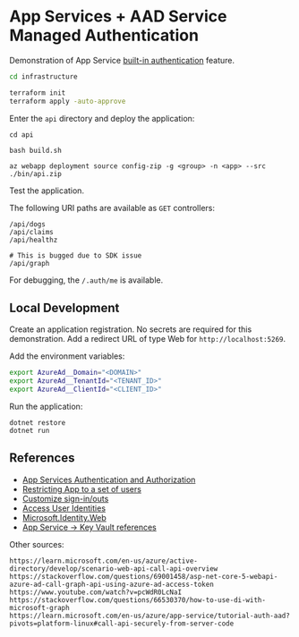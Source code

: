 # App Services + AAD Service Managed Authentication

Demonstration of App Service [built-in authentication](https://learn.microsoft.com/en-us/azure/app-service/overview-authentication-authorization) feature.

```sh
cd infrastructure

terraform init
terraform apply -auto-approve
```

Enter the `api` directory and deploy the application:

```
cd api

bash build.sh

az webapp deployment source config-zip -g <group> -n <app> --src ./bin/api.zip
```

Test the application.

The following URI paths are available as `GET` controllers:

```
/api/dogs
/api/claims
/api/healthz

# This is bugged due to SDK issue
/api/graph
```

For debugging, the `/.auth/me` is available.

## Local Development

Create an application registration. No secrets are required for this demonstration. Add a redirect URL of type Web for `http://localhost:5269`.

Add the environment variables:

```sh
export AzureAd__Domain="<DOMAIN>"
export AzureAd__TenantId="<TENANT_ID>"
export AzureAd__ClientId="<CLIENT_ID>"
```

Run the application:

```
dotnet restore
dotnet run
```

## References

- [App Services Authentication and Authorization](https://learn.microsoft.com/en-us/azure/app-service/overview-authentication-authorization)
- [Restricting App to a set of users](https://learn.microsoft.com/en-us/azure/active-directory/develop/howto-restrict-your-app-to-a-set-of-users)
- [Customize sign-in/outs](https://learn.microsoft.com/en-us/azure/app-service/configure-authentication-customize-sign-in-out)
- [Access User Identities](https://learn.microsoft.com/en-us/azure/app-service/configure-authentication-user-identities)
- [Microsoft.Identity.Web](https://github.com/AzureAD/microsoft-identity-web/wiki/1.2.0#integration-with-azure-app-services-authentication-of-web-apps-running-with-microsoftidentityweb)
- [App Service -> Key Vault references](https://learn.microsoft.com/en-us/azure/app-service/app-service-key-vault-references?tabs=azure-cli)

Other sources:

```
https://learn.microsoft.com/en-us/azure/active-directory/develop/scenario-web-api-call-api-overview
https://stackoverflow.com/questions/69001458/asp-net-core-5-webapi-azure-ad-call-graph-api-using-azure-ad-access-token
https://www.youtube.com/watch?v=pcWdR0LcNaI
https://stackoverflow.com/questions/66530370/how-to-use-di-with-microsoft-graph
https://learn.microsoft.com/en-us/azure/app-service/tutorial-auth-aad?pivots=platform-linux#call-api-securely-from-server-code
```
